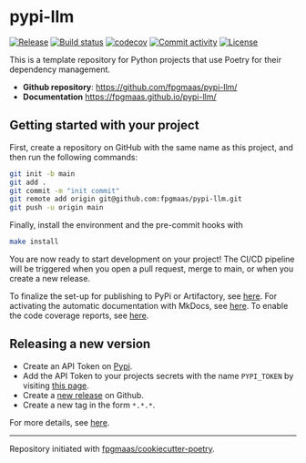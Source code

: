 # pypi-llm

[![Release](https://img.shields.io/github/v/release/fpgmaas/pypi-llm)](https://img.shields.io/github/v/release/fpgmaas/pypi-llm)
[![Build status](https://img.shields.io/github/actions/workflow/status/fpgmaas/pypi-llm/main.yml?branch=main)](https://github.com/fpgmaas/pypi-llm/actions/workflows/main.yml?query=branch%3Amain)
[![codecov](https://codecov.io/gh/fpgmaas/pypi-llm/branch/main/graph/badge.svg)](https://codecov.io/gh/fpgmaas/pypi-llm)
[![Commit activity](https://img.shields.io/github/commit-activity/m/fpgmaas/pypi-llm)](https://img.shields.io/github/commit-activity/m/fpgmaas/pypi-llm)
[![License](https://img.shields.io/github/license/fpgmaas/pypi-llm)](https://img.shields.io/github/license/fpgmaas/pypi-llm)

This is a template repository for Python projects that use Poetry for their dependency management.

- **Github repository**: <https://github.com/fpgmaas/pypi-llm/>
- **Documentation** <https://fpgmaas.github.io/pypi-llm/>

## Getting started with your project

First, create a repository on GitHub with the same name as this project, and then run the following commands:

```bash
git init -b main
git add .
git commit -m "init commit"
git remote add origin git@github.com:fpgmaas/pypi-llm.git
git push -u origin main
```

Finally, install the environment and the pre-commit hooks with

```bash
make install
```

You are now ready to start development on your project!
The CI/CD pipeline will be triggered when you open a pull request, merge to main, or when you create a new release.

To finalize the set-up for publishing to PyPi or Artifactory, see [here](https://fpgmaas.github.io/cookiecutter-poetry/features/publishing/#set-up-for-pypi).
For activating the automatic documentation with MkDocs, see [here](https://fpgmaas.github.io/cookiecutter-poetry/features/mkdocs/#enabling-the-documentation-on-github).
To enable the code coverage reports, see [here](https://fpgmaas.github.io/cookiecutter-poetry/features/codecov/).

## Releasing a new version

- Create an API Token on [Pypi](https://pypi.org/).
- Add the API Token to your projects secrets with the name `PYPI_TOKEN` by visiting [this page](https://github.com/fpgmaas/pypi-llm/settings/secrets/actions/new).
- Create a [new release](https://github.com/fpgmaas/pypi-llm/releases/new) on Github.
- Create a new tag in the form `*.*.*`.

For more details, see [here](https://fpgmaas.github.io/cookiecutter-poetry/features/cicd/#how-to-trigger-a-release).

---

Repository initiated with [fpgmaas/cookiecutter-poetry](https://github.com/fpgmaas/cookiecutter-poetry).
